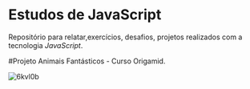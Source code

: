 # Estudos de **JavaScript**

Repositório para relatar,exercícios, desafios, projetos realizados com a tecnologia *JavaScript*.

#Projeto Animais Fantásticos - Curso Origamid.

![6kvl0b](https://user-images.githubusercontent.com/99553096/175792121-ce436b29-cf09-48e0-86ae-54cae962901a.gif)

